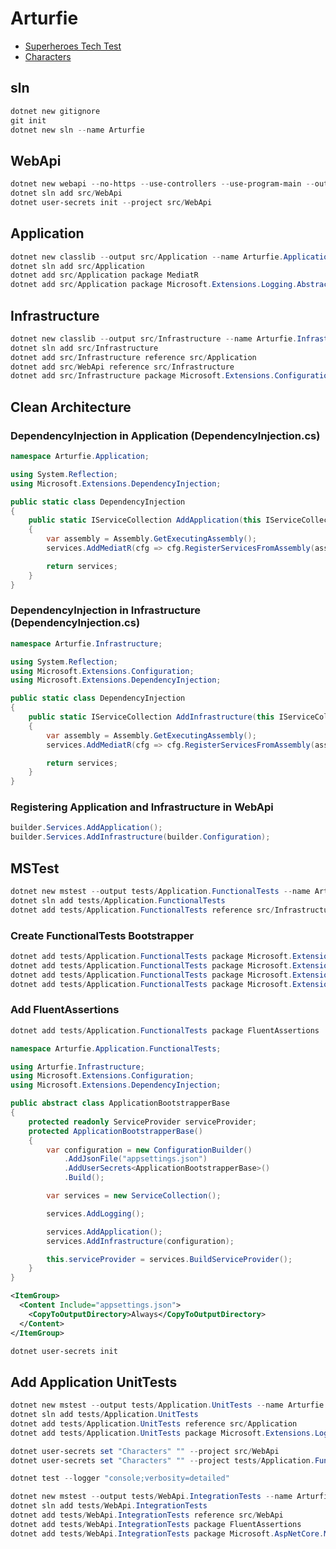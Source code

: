 # Arturfie

- [Superheroes Tech Test](https://gist.github.com/arturfie/417061f4ca9627abc176fd905b24cf2b)
- [Characters](https://gist.githubusercontent.com/arturfie/1594a132dbf76a977503136a5b928e92/raw/a83cdb719e0d80093ce69100009477692a06e4be/characters.json)

## sln

```powershell
dotnet new gitignore
git init
dotnet new sln --name Arturfie
```

## WebApi

```powershell
dotnet new webapi --no-https --use-controllers --use-program-main --output src/WebApi --name Arturfie.WebApi
dotnet sln add src/WebApi
dotnet user-secrets init --project src/WebApi
```

## Application

```powershell
dotnet new classlib --output src/Application --name Arturfie.Application
dotnet sln add src/Application
dotnet add src/Application package MediatR
dotnet add src/Application package Microsoft.Extensions.Logging.Abstractions
```

## Infrastructure

```powershell
dotnet new classlib --output src/Infrastructure --name Arturfie.Infrastructure
dotnet sln add src/Infrastructure
dotnet add src/Infrastructure reference src/Application
dotnet add src/WebApi reference src/Infrastructure
dotnet add src/Infrastructure package Microsoft.Extensions.Configuration.Binder
```

## Clean Architecture

### DependencyInjection in Application (DependencyInjection.cs)

```csharp
namespace Arturfie.Application;

using System.Reflection;
using Microsoft.Extensions.DependencyInjection;

public static class DependencyInjection
{
    public static IServiceCollection AddApplication(this IServiceCollection services)
    {
        var assembly = Assembly.GetExecutingAssembly();
        services.AddMediatR(cfg => cfg.RegisterServicesFromAssembly(assembly));

        return services;
    }
}
```

### DependencyInjection in Infrastructure (DependencyInjection.cs)

```csharp
namespace Arturfie.Infrastructure;

using System.Reflection;
using Microsoft.Extensions.Configuration;
using Microsoft.Extensions.DependencyInjection;

public static class DependencyInjection
{
    public static IServiceCollection AddInfrastructure(this IServiceCollection services, IConfiguration configuration)
    {
        var assembly = Assembly.GetExecutingAssembly();
        services.AddMediatR(cfg => cfg.RegisterServicesFromAssembly(assembly));

        return services;
    }
}
```

### Registering Application and Infrastructure in WebApi

```csharp
builder.Services.AddApplication();
builder.Services.AddInfrastructure(builder.Configuration);
```

## MSTest

```powershell
dotnet new mstest --output tests/Application.FunctionalTests --name Arturfie.Application.FunctionalTests
dotnet sln add tests/Application.FunctionalTests
dotnet add tests/Application.FunctionalTests reference src/Infrastructure
```

### Create FunctionalTests Bootstrapper

```powershell
dotnet add tests/Application.FunctionalTests package Microsoft.Extensions.Configuration.Json
dotnet add tests/Application.FunctionalTests package Microsoft.Extensions.Configuration.UserSecrets
dotnet add tests/Application.FunctionalTests package Microsoft.Extensions.DependencyInjection
dotnet add tests/Application.FunctionalTests package Microsoft.Extensions.Logging
```

### Add FluentAssertions

```powershell
dotnet add tests/Application.FunctionalTests package FluentAssertions
```

```csharp
namespace Arturfie.Application.FunctionalTests;

using Arturfie.Infrastructure;
using Microsoft.Extensions.Configuration;
using Microsoft.Extensions.DependencyInjection;

public abstract class ApplicationBootstrapperBase
{
    protected readonly ServiceProvider serviceProvider;
    protected ApplicationBootstrapperBase()
    {
        var configuration = new ConfigurationBuilder()
            .AddJsonFile("appsettings.json")
            .AddUserSecrets<ApplicationBootstrapperBase>()
            .Build();

        var services = new ServiceCollection();

        services.AddLogging();

        services.AddApplication();
        services.AddInfrastructure(configuration);

        this.serviceProvider = services.BuildServiceProvider();
    }
}
```

```xml
<ItemGroup>
  <Content Include="appsettings.json">
    <CopyToOutputDirectory>Always</CopyToOutputDirectory>
  </Content>
</ItemGroup>
```

```powershell
dotnet user-secrets init
```

## Add Application UnitTests

```powershell
dotnet new mstest --output tests/Application.UnitTests --name Arturfie.Application.UnitTests
dotnet sln add tests/Application.UnitTests
dotnet add tests/Application.UnitTests reference src/Application
dotnet add tests/Application.UnitTests package Microsoft.Extensions.Logging
```

```powershell
dotnet user-secrets set "Characters" "" --project src/WebApi
dotnet user-secrets set "Characters" "" --project tests/Application.FunctionalTests
```

```powershell
dotnet test --logger "console;verbosity=detailed"
```

```powershell
dotnet new mstest --output tests/WebApi.IntegrationTests --name Arturfie.WebApi.IntegrationTests
dotnet sln add tests/WebApi.IntegrationTests
dotnet add tests/WebApi.IntegrationTests reference src/WebApi
dotnet add tests/WebApi.IntegrationTests package FluentAssertions
dotnet add tests/WebApi.IntegrationTests package Microsoft.AspNetCore.Mvc.Testing
```
